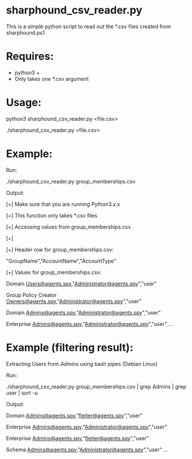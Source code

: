 # sharphound_csv_reader.py
This is a simple python script to read out the *.csv files created from sharphound.ps1

# Requires:
- python3 +
- Only takes one *.csv argument

# Usage:

 python3 sharphound_csv_reader.py <file.csv>

 ./sharphound_csv_reader.py <file.csv>
 
# Example:
Run:

./sharphound_csv_reader.py group_memberships.csv                                    

Output:

[+] Make sure that you are running Python3.x.x

[+] This function only takes *.csv files

[+] Accessing values from group_memberships.csv

[+]

[+] Header row for group_memberships.csv:

"GroupName","AccountName","AccountType"


[+] Values for group_memberships.csv:

Domain Users@agents.spy,"Administrator@agents.spy","user"

Group Policy Creator Owners@agents.spy,"Administrator@agents.spy","user"

Domain Admins@agents.spy,"Administrator@agents.spy","user"

Enterprise Admins@agents.spy,"Administrator@agents.spy","user"
...
 
# Example (filtering result):
Extracting Users from *Admins* using bash pipes (Debian Linux)

Run:

./sharphound_csv_reader.py group_memberships.csv | grep Admins | grep user | sort -u

Output:

Domain Admins@agents.spy,"fleiter@agents.spy","user"

Enterprise Admins@agents.spy,"Administrator@agents.spy","user"

Enterprise Admins@agents.spy,"fleiter@agents.spy","user"

Schema Admins@agents.spy,"Administrator@agents.spy","user"
...
